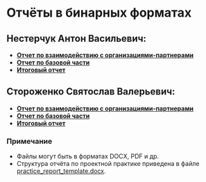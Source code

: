 # Отчёты в бинарных форматах
## Нестерчук Антон Васильевич:
* **[Отчет по взаимодействию с организациями-партнерами](https://github.com/tpAnswer4yourself/project_practice_mospolytech/blob/main/reports/report_with_partner_nesterchuk.md)**
* **[Отчет по базовой части](https://github.com/tpAnswer4yourself/project_practice_mospolytech/blob/master/reports/practice_report_template.docx)**
* **[Итоговый отчет]()**

## Стороженко Святослав Валерьевич:
* **[Отчет по взаимодействию с организациями-партнерами](https://github.com/tpAnswer4yourself/project_practice_mospolytech/blob/master/reports/report_with_partner_Storozhenko.md)**
* **[Отчет по базовой части](https://github.com/tpAnswer4yourself/project_practice_mospolytech/blob/master/reports/%D0%9E%D1%82%D1%87%D0%B5%D1%82_%D0%B1%D0%B0%D0%B7%D0%BE%D0%B2%D0%B0%D1%8F_%D1%87%D0%B0%D1%81%D1%82%D1%8C_%D0%A1%D1%82%D0%BE%D1%80%D0%BE%D0%B6%D0%B5%D0%BD%D0%BA%D0%BE_%D0%A1_%D0%92.docx)**
* **[Итоговый отчет]()**

### Примечание
- Файлы могут быть в форматах DOCX, PDF и др.
- Структура отчёта по проектной практике приведена в файле [practice_report_template.docx](practice_report_template.docx).


